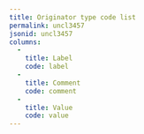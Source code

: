 ```yaml
---
title: Originator type code list
permalink: uncl3457
jsonid: uncl3457
columns:
  - 
    title: Label
    code: label
  - 
    title: Comment
    code: comment
  - 
    title: Value
    code: value
---
```

